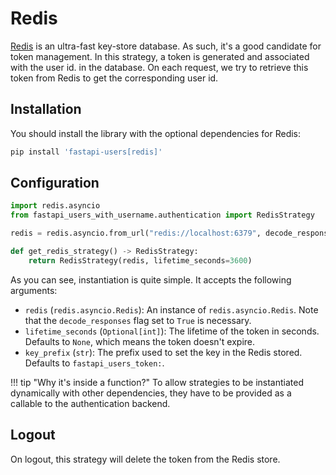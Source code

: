 # Redis

[Redis](https://redis.io/) is an ultra-fast key-store database. As such, it's a good candidate for token management. In this strategy, a token is generated and associated with the user id. in the database. On each request, we try to retrieve this token from Redis to get the corresponding user id.

## Installation

You should install the library with the optional dependencies for Redis:

```sh
pip install 'fastapi-users[redis]'
```

## Configuration

```py
import redis.asyncio
from fastapi_users_with_username.authentication import RedisStrategy

redis = redis.asyncio.from_url("redis://localhost:6379", decode_responses=True)

def get_redis_strategy() -> RedisStrategy:
    return RedisStrategy(redis, lifetime_seconds=3600)
```

As you can see, instantiation is quite simple. It accepts the following arguments:

* `redis` (`redis.asyncio.Redis`): An instance of `redis.asyncio.Redis`. Note that the `decode_responses` flag set to `True` is necessary.
* `lifetime_seconds` (`Optional[int]`): The lifetime of the token in seconds. Defaults to `None`, which means the token doesn't expire.
* `key_prefix` (`str`): The prefix used to set the key in the Redis stored. Defaults to `fastapi_users_token:`.

!!! tip "Why it's inside a function?"
    To allow strategies to be instantiated dynamically with other dependencies, they have to be provided as a callable to the authentication backend.

## Logout

On logout, this strategy will delete the token from the Redis store.
